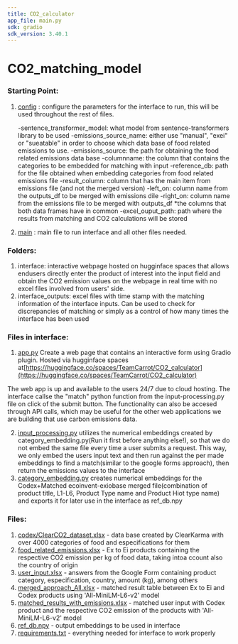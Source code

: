 ```yaml
---
title: CO2_calculator
app_file: main.py
sdk: gradio
sdk_version: 3.40.1
---
```

# CO2_matching_model

### Starting Point:

1. [config](config.py) : configure the parameters for the interface to run, this will be used throughout the rest of files.
   
   -sentence_transformer_model: what model from sentence-transformers library to be used
   -emissions_source_name: either use "manual", "exei" or "sueatable" in order to choose which data base of food related emissions to use.
   -emissions_source: the path for obtaining the food related emissions data base
   -columnname: the column that contains the categories to be embedded for matching with input
   -reference_db: path for the file obtained when embedding categories from food related emissions file
   -result_column: column that has the main item from emissions file (and not the merged version)
   -left_on: column name from the outputs_df to be merged with emissions dile 
   -right_on: column name from the emissions file to be merged with outputs_df
   		*the columns that both data frames have in common
   -excel_ouput_path: path where the results from matching and CO2 calculations will be stored
   
3. [main](main.py) : main file to run interface and all other files needed.
   
### Folders:
1. interface: interactive webpage hosted on hugginface spaces that allows endusers directly enter the product of interest into the input field and obtain the CO2 emission values on the webpage in real time with no excel files involved from users' side.
2. interface_outputs: excel files with time stamp with the matching information of the interface inputs. Can be used to check for discrepancies of matching or simply as a control of how many times the interface has been used

### Files in interface:

1. [app.py](interface/app.py)
	Create a web page that contains an interactive form using Gradio plugin. Hosted via hugginface spaces at[https://huggingface.co/spaces/TeamCarrot/CO2_calculator](https://huggingface.co/spaces/TeamCarrot/CO2_calculator)

The web app is up and available to the users 24/7 due to cloud hosting. The interface callse the "match" python function from the input-processing.py file on click of the submit button. The functionality can also be accesed through API calls, which may be useful for the other web applications we are building that use carbon emissions data.

2. [input_processing.py](interface/input_processing.py) utilizes the numerical embeddings created by category_embedding.py(Run it first before anything else!), so that we do not embed the same file every time a user submits a request. This way, we only embed the users input text and then run against the per made embeddings to find a match(similar to the google forms approach), then return the emissions values to the interface
3. [category_embedding.py](interface/category_embedding.py) creates numerical embeddings for the Codex+Matched ecoinvent-exiobase merged file(combination of product title, L1-L6, Product Type name and Product Hiot type name) and exports it for later use in the interface as ref_db.npy

### Files:


1. [codex/ClearCO2_dataset.xlsx](resources/ClearCO2_dataset.xlsx) - data base created by ClearKarma with over 4000 categories of food and especifications for them
2. [food_related_emissions.xlsx](resources/food_related_emissions.xlsx) - Ex to Ei products containing the respective CO2 emission per kg of food data, taking intoa ccount also the country of origin
3. [user_input.xlsx](google_forms/user_input.xlsx) - answers from the Google Form containing product category, especification, country, amount (kg), among others
4. [merged_approach_All.xlsx](outputs/merged_approach_All.xlsx) - matched result table between Ex to Ei and Codex products using 'All-MiniLM-L6-v2' model
5. [matched_results_with_emissions.xlsx](outputs/matched_results_with_emissions.xlsx) - matched user input with Codex product and the respective CO2 emission of the products with 'All-MiniLM-L6-v2' model
6. [ref_db.npy](resources/ref_db.npy) - output embeddings to be used in interface
7. [requirements.txt](requirements.txt) - everything needed for interface to work properly
